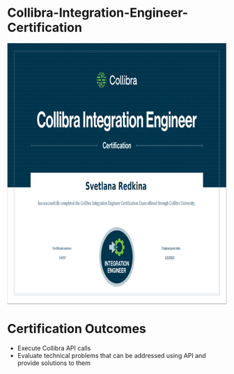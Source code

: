 # Collibra-Integration-Engineer-Certification

<img
  align="center"
  src="CollibraIntegrationEngineer.png"
  style="width: 800px; height: 600px"> 
# Certification Outcomes
- Execute Collibra API calls
- Evaluate technical problems that can be addressed using API and provide solutions to them
